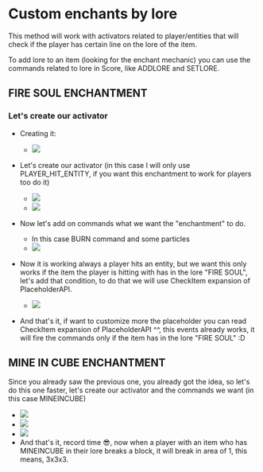 # Custom enchants by lore

This method will work with activators related to player/entities that will check if the player has certain line on the lore of the item.

To add lore to an item (looking for the enchant mechanic) you can use the commands related to lore in Score, like ADDLORE and SETLORE.

## FIRE SOUL ENCHANTMENT

### Let's create our activator

* Creating it:
  * ![](<../../../.gitbook/assets/image (239).png>)
* Let's create our activator (in this case I will only use PLAYER\_HIT\_ENTITY, if you want this enchantment to work for players too do it)
  * ![](<../../../.gitbook/assets/image (202).png>)
  * ![](<../../../.gitbook/assets/image (156).png>)
*   Now let's add on commands what we want the "enchantment" to do.

    * In this case BURN command and some particles
    * ![](<../../../.gitbook/assets/image (302).png>)

* Now it is working always a player hits an entity, but we want this only works if the item the player is hitting with has in the lore "FIRE SOUL", let's add that condition, to do that we will use CheckItem expansion of PlaceholderAPI.
  * ![](<../../../.gitbook/assets/image (198).png>)
* And that's it, if want to customize more the placeholder you can read CheckItem expansion of PlaceholderAPI ^^, this events already works, it will fire the commands only if the item has in the lore "FIRE SOUL" :D

## MINE IN CUBE ENCHANTMENT

Since you already saw the previous one, you already got the idea, so let's do this one faster, let's create our activator and the commands we want (in this case MINEINCUBE)

* ![](<../../../.gitbook/assets/image (180).png>)
* ![](<../../../.gitbook/assets/image (209).png>)
* ![](<../../../.gitbook/assets/image (182).png>)
* And that's it, record time :sunglasses:, now when a player with an item who has MINEINCUBE in their lore  breaks a block, it will break in area of 1, this means, 3x3x3.
